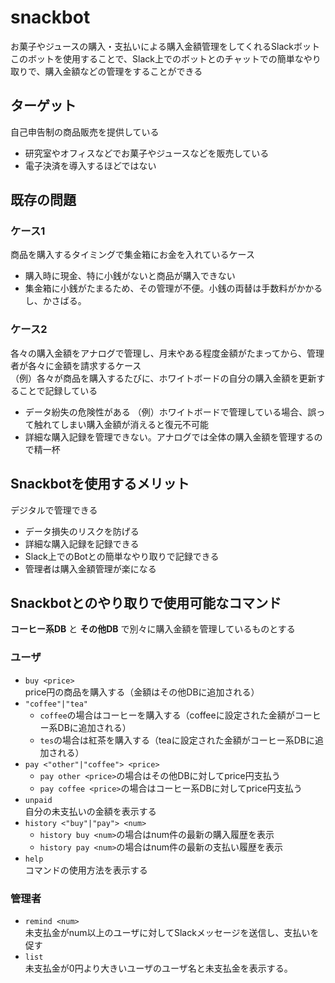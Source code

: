 # snackbot
お菓子やジュースの購入・支払いによる購入金額管理をしてくれるSlackボット  
このボットを使用することで、Slack上でのボットとのチャットでの簡単なやり取りで、購入金額などの管理をすることができる

## ターゲット
自己申告制の商品販売を提供している  
- 研究室やオフィスなどでお菓子やジュースなどを販売している 
- 電子決済を導入するほどではない

## 既存の問題 
### ケース1
商品を購入するタイミングで集金箱にお金を入れているケース
- 購入時に現金、特に小銭がないと商品が購入できない
- 集金箱に小銭がたまるため、その管理が不便。小銭の両替は手数料がかかるし、かさばる。
### ケース2
各々の購入金額をアナログで管理し、月末やある程度金額がたまってから、管理者が各々に金額を請求するケース  
（例）各々が商品を購入するたびに、ホワイトボードの自分の購入金額を更新することで記録している    
- データ紛失の危険性がある
  （例）ホワイトボードで管理している場合、誤って触れてしまい購入金額が消えると復元不可能  
- 詳細な購入記録を管理できない。アナログでは全体の購入金額を管理するので精一杯    


## Snackbotを使用するメリット
デジタルで管理できる
- データ損失のリスクを防げる  
- 詳細な購入記録を記録できる  
- Slack上でのBotとの簡単なやり取りで記録できる  
- 管理者は購入金額管理が楽になる

## Snackbotとのやり取りで使用可能なコマンド
**コーヒー系DB** と **その他DB** で別々に購入金額を管理しているものとする  

### ユーザ  
- `buy <price>`  
  price円の商品を購入する（金額はその他DBに追加される）
- `"coffee"|"tea"`  
  - `coffee`の場合はコーヒーを購入する（coffeeに設定された金額がコーヒー系DBに追加される）  
  - `tes`の場合は紅茶を購入する（teaに設定された金額がコーヒー系DBに追加される）
- `pay <"other"|"coffee"> <price>`  
  - `pay other <price>`の場合はその他DBに対してprice円支払う
  - `pay coffee <price>`の場合はコーヒー系DBに対してprice円支払う 　
- `unpaid`  
  自分の未支払いの金額を表示する
- `history <"buy"|"pay"> <num>`  
  - `history buy <num>`の場合はnum件の最新の購入履歴を表示  
  - `history pay <num>`の場合はnum件の最新の支払い履歴を表示  　
- `help`  
  コマンドの使用方法を表示する
  

### 管理者  
- `remind <num>`  
  未支払金がnum以上のユーザに対してSlackメッセージを送信し、支払いを促す  
- `list`  
  未支払金が0円より大きいユーザのユーザ名と未支払金を表示する。
